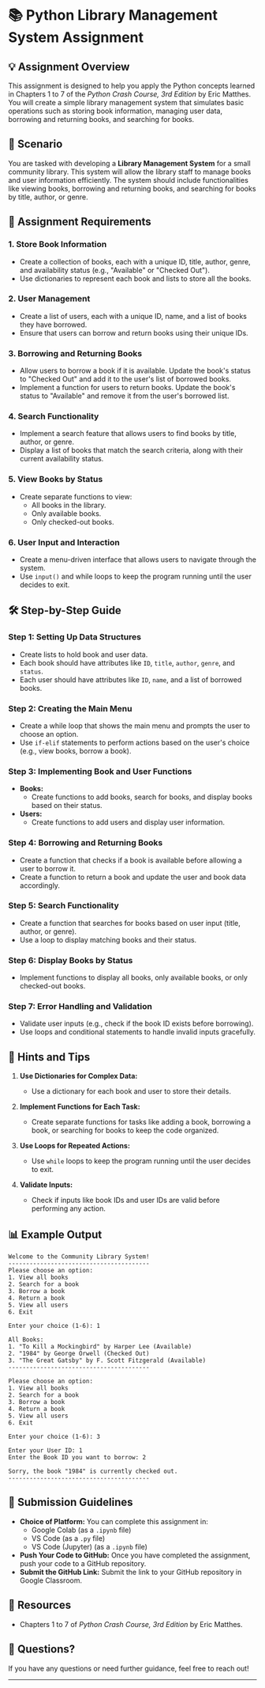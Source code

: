 # 📚 Python Library Management System Assignment

## 💡 Assignment Overview

This assignment is designed to help you apply the Python concepts learned in Chapters 1 to 7 of the _Python Crash Course, 3rd Edition_ by Eric Matthes. You will create a simple library management system that simulates basic operations such as storing book information, managing user data, borrowing and returning books, and searching for books.

## 📝 Scenario

You are tasked with developing a **Library Management System** for a small community library. This system will allow the library staff to manage books and user information efficiently. The system should include functionalities like viewing books, borrowing and returning books, and searching for books by title, author, or genre.

## 🎯 Assignment Requirements

### 1. **Store Book Information**

- Create a collection of books, each with a unique ID, title, author, genre, and availability status (e.g., "Available" or "Checked Out").
- Use dictionaries to represent each book and lists to store all the books.

### 2. **User Management**

- Create a list of users, each with a unique ID, name, and a list of books they have borrowed.
- Ensure that users can borrow and return books using their unique IDs.

### 3. **Borrowing and Returning Books**

- Allow users to borrow a book if it is available. Update the book's status to "Checked Out" and add it to the user's list of borrowed books.
- Implement a function for users to return books. Update the book's status to "Available" and remove it from the user's borrowed list.

### 4. **Search Functionality**

- Implement a search feature that allows users to find books by title, author, or genre.
- Display a list of books that match the search criteria, along with their current availability status.

### 5. **View Books by Status**

- Create separate functions to view:
  - All books in the library.
  - Only available books.
  - Only checked-out books.

### 6. **User Input and Interaction**

- Create a menu-driven interface that allows users to navigate through the system.
- Use `input()` and while loops to keep the program running until the user decides to exit.

## 🛠️ Step-by-Step Guide

### Step 1: Setting Up Data Structures

- Create lists to hold book and user data.
- Each book should have attributes like `ID`, `title`, `author`, `genre`, and `status`.
- Each user should have attributes like `ID`, `name`, and a list of borrowed books.

### Step 2: Creating the Main Menu

- Create a while loop that shows the main menu and prompts the user to choose an option.
- Use `if-elif` statements to perform actions based on the user's choice (e.g., view books, borrow a book).

### Step 3: Implementing Book and User Functions

- **Books:**
  - Create functions to add books, search for books, and display books based on their status.
- **Users:**
  - Create functions to add users and display user information.

### Step 4: Borrowing and Returning Books

- Create a function that checks if a book is available before allowing a user to borrow it.
- Create a function to return a book and update the user and book data accordingly.

### Step 5: Search Functionality

- Create a function that searches for books based on user input (title, author, or genre).
- Use a loop to display matching books and their status.

### Step 6: Display Books by Status

- Implement functions to display all books, only available books, or only checked-out books.

### Step 7: Error Handling and Validation

- Validate user inputs (e.g., check if the book ID exists before borrowing).
- Use loops and conditional statements to handle invalid inputs gracefully.

## 🧩 Hints and Tips

1. **Use Dictionaries for Complex Data:**

   - Use a dictionary for each book and user to store their details.

2. **Implement Functions for Each Task:**

   - Create separate functions for tasks like adding a book, borrowing a book, or searching for books to keep the code organized.

3. **Use Loops for Repeated Actions:**

   - Use `while` loops to keep the program running until the user decides to exit.

4. **Validate Inputs:**
   - Check if inputs like book IDs and user IDs are valid before performing any action.

## 📊 Example Output

```plaintext
Welcome to the Community Library System!
----------------------------------------
Please choose an option:
1. View all books
2. Search for a book
3. Borrow a book
4. Return a book
5. View all users
6. Exit

Enter your choice (1-6): 1

All Books:
1. "To Kill a Mockingbird" by Harper Lee (Available)
2. "1984" by George Orwell (Checked Out)
3. "The Great Gatsby" by F. Scott Fitzgerald (Available)
----------------------------------------

Please choose an option:
1. View all books
2. Search for a book
3. Borrow a book
4. Return a book
5. View all users
6. Exit

Enter your choice (1-6): 3

Enter your User ID: 1
Enter the Book ID you want to borrow: 2

Sorry, the book "1984" is currently checked out.
----------------------------------------
```

## 📌 Submission Guidelines

- **Choice of Platform:** You can complete this assignment in:
  - Google Colab (as a `.ipynb` file)
  - VS Code (as a `.py` file)
  - VS Code (Jupyter) (as a `.ipynb` file)
- **Push Your Code to GitHub:** Once you have completed the assignment, push your code to a GitHub repository.
- **Submit the GitHub Link:** Submit the link to your GitHub repository in Google Classroom.

## 🔗 Resources

- Chapters 1 to 7 of _Python Crash Course, 3rd Edition_ by Eric Matthes.

## 📧 Questions?

If you have any questions or need further guidance, feel free to reach out!

---
